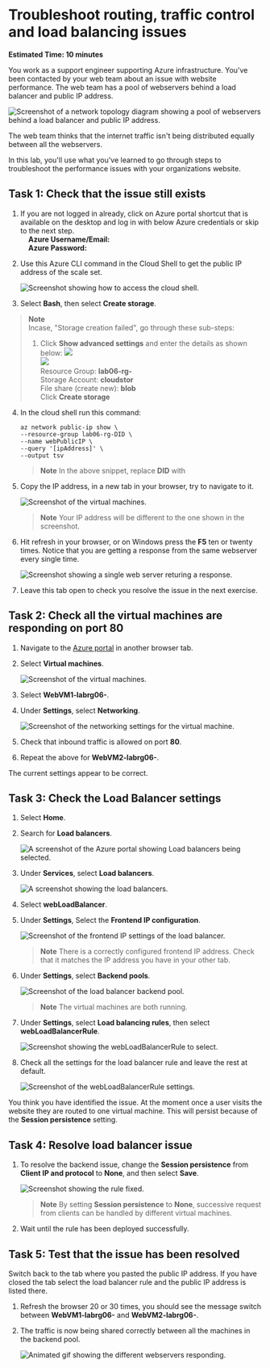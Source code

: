 # Troubleshoot routing, traffic control and load balancing issues

**Estimated Time: 10 minutes**

You work as a support engineer supporting Azure infrastructure. You've been contacted by your web team about an issue with website performance. The web team has a pool of webservers behind a load balancer and public IP address.

![Screenshot of a network topology diagram showing a pool of webservers behind a load balancer and public IP address.](../media/mod6-1.png)

The web team thinks that the internet traffic isn't being distributed equally between all the webservers.

In this lab, you'll use what you've learned to go through steps to troubleshoot the performance issues with your organizations website.

## Task 1: Check that the issue still exists

1. If you are not logged in already, click on Azure portal shortcut that is available on the desktop and log in with below Azure credentials or skip to the next step.\
    **Azure Username/Email:** <inject key="AzureAdUserEmail"></inject> \
    **Azure Password:** <inject key="AzureAdUserPassword"></inject>

1. Use this Azure CLI command in the Cloud Shell to get the public IP address of the scale set.

    ![Screenshot showing how to access the cloud shell.](../media/mod6-2.png)

1. Select **Bash**, then select **Create storage**.
 >**Note** \
 >Incase, "Storage creation failed", go through these sub-steps:
 >1. Click **Show advanced settings** and enter the details as shown below:
 >![](../media/mod6-3.png)\
 >![](../media/mod6-4.png)\
 > Resource Group: **lab06-rg-<inject key="Deployment ID" enableCopy="false" />** \
 > Storage Account: **cloudstor<inject key="Deployment ID" enableCopy="false" />** \
 > File share (create new): **blob** \
 > Click **Create storage** 

4. In the cloud shell run this command:
   
    ```
    az network public-ip show \
    --resource-group lab06-rg-DID \
    --name webPublicIP \
    --query '[ipAddress]' \
    --output tsv
    ```
    > **Note** In the above snippet, replace **DID** with <inject key="Deployment ID" enableCopy="false" />

5. Copy the IP address, in a new tab in your browser, try to navigate to it.

     ![Screenshot of the virtual machines.](../media/az720-6-2.png)
    > **Note**
    > Your IP address will be different to the one shown in the screenshot.

6. Hit refresh in your browser, or on Windows press the **F5** ten or twenty times. Notice that you are getting a response from the same webserver every single time.

    ![Screenshot showing a single web server returing a response.](../media/mod6-5.png)

7. Leave this tab open to check you resolve the issue in the next exercise.

## Task 2: Check all the virtual machines are responding on port 80

1. Navigate to the [Azure portal](https://portal.azure.com/learn.docs.microsoft.com?azure-portal=true) in another browser tab.

1. Select **Virtual machines**.

    ![Screenshot of the virtual machines.](../media/mod6-6.png)

1. Select **WebVM1-labrg06-<inject key="Deployment ID" enableCopy="false" />**.

1. Under **Settings**, select **Networking**.

    ![Screenshot of the networking settings for the virtual machine.](../media/mod6-7.png)
  
1. Check that inbound traffic is allowed on port **80**.

1. Repeat the above for **WebVM2-labrg06-<inject key="Deployment ID" enableCopy="false" />**.

The current settings appear to be correct.

## Task 3: Check the Load Balancer settings

1. Select **Home**.

1. Search for **Load balancers**.

    ![A screenshot of the Azure portal showing Load balancers being selected.](../media/mod6-8.png)

1. Under **Services**, select **Load balancers**.

    ![A screenshot showing the load balancers.](../media/az720-6-3.png)

1. Select **webLoadBalancer**.

1. Under **Settings**, Select the **Frontend IP configuration**.

    ![Screenshot of the frontend IP settings of the load balancer.](../media/mod6-10.png)

    > **Note**
    > There is a correctly configured frontend IP address. Check that it matches the IP address you have in your other tab.

1. Under **Settings**, select **Backend pools**.

    ![Screenshot of the load balancer backend pool.](../media/mod6-11.png)

    > **Note**
    > The virtual machines are both running.

1. Under **Settings**, select **Load balancing rules**, then select **webLoadBalancerRule**.

    ![Screenshot showing the webLoadBalancerRule to select.](../media/mod6-12.png)

1. Check all the settings for the load balancer rule and leave the rest at default.

    ![Screenshot of the webLoadBalancerRule settings.](../media/mod6-13.png)

You think you have identified the issue. At the moment once a user visits the website they are routed to one virtual machine. This will persist because of the **Session persistence** setting.

## Task 4: Resolve load balancer issue

1. To resolve the backend issue, change the **Session persistence** from **Client IP and protocol** to **None**, and then select **Save**.

    ![Screenshot showing the rule fixed.](../media/mod6-14.png)

    > **Note**
    > By setting **Session persistence** to **None**, successive request from clients can be handled by different virtual machines.

1. Wait until the rule has been deployed successfully.

## Task 5: Test that the issue has been resolved

Switch back to the tab where you pasted the public IP address. If you have closed the tab select the load balancer rule and the public IP address is listed there.

1. Refresh the browser 20 or 30 times, you should see the message switch between **WebVM1-labrg06-<inject key="Deployment ID" enableCopy="false" />** and **WebVM2-labrg06-<inject key="Deployment ID" enableCopy="false" />**.
1. The traffic is now being shared correctly between all the machines in the backend pool.

    ![Animated gif showing the different webservers responding.](../media/traffic_distribution.gif)
